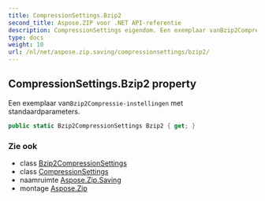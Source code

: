 ```yaml
---
title: CompressionSettings.Bzip2
second_title: Aspose.ZIP voor .NET API-referentie
description: CompressionSettings eigendom. Een exemplaar vanBzip2Compressieinstellingen met standaardparameters.
type: docs
weight: 10
url: /nl/net/aspose.zip.saving/compressionsettings/bzip2/
---
```

## CompressionSettings.Bzip2 property

Een exemplaar van`Bzip2Compressie-instellingen` met standaardparameters.

```csharp
public static Bzip2CompressionSettings Bzip2 { get; }
```

### Zie ook

* class [Bzip2CompressionSettings](../../bzip2compressionsettings/)
* class [CompressionSettings](../)
* naamruimte [Aspose.Zip.Saving](../../compressionsettings/)
* montage [Aspose.Zip](../../../)


